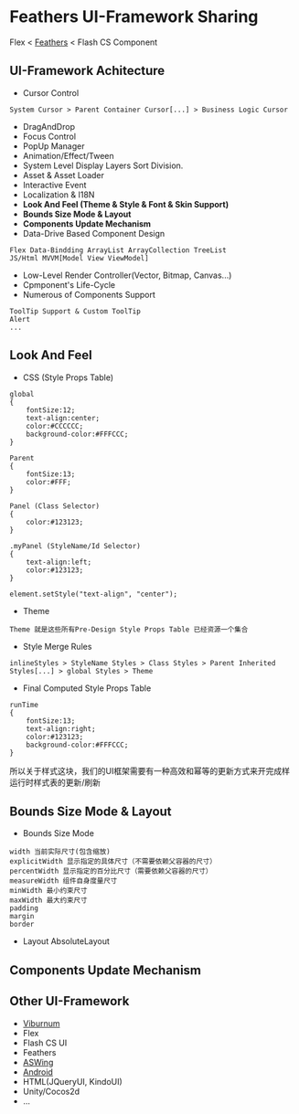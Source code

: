 # Feathers UI-Framework Sharing

Flex < [Feathers](http://feathersui.com/) < Flash CS Component

## UI-Framework Achitecture
+ Cursor Control
```
System Cursor > Parent Container Cursor[...] > Business Logic Cursor
```
+ DragAndDrop
+ Focus Control
+ PopUp Manager
+ Animation/Effect/Tween
+ System Level Display Layers Sort Division.
+ Asset & Asset Loader
+ Interactive Event
+ Localization & I18N
+ __Look And Feel (Theme & Style & Font & Skin Support)__
+ __Bounds Size Mode & Layout__
+ __Components Update Mechanism__ 
+ Data-Drive Based Component Design
```
Flex Data-Bindding ArrayList ArrayCollection TreeList    
JS/Html MVVM[Model View ViewModel]
```
+ Low-Level Render Controller(Vector, Bitmap, Canvas...)
+ Cpmponent's Life-Cycle
+ Numerous of Components Support
```
ToolTip Support & Custom ToolTip
Alert
...
```

## Look And Feel
+ CSS (Style Props Table)

```
global
{
    fontSize:12;
    text-align:center;
    color:#CCCCCC;
    background-color:#FFFCCC;
}

Parent
{
    fontSize:13;
    color:#FFF;
}

Panel (Class Selector)
{
    color:#123123;
}

.myPanel (StyleName/Id Selector)
{
    text-align:left;
    color:#123123;
}

element.setStyle("text-align", "center");
```

+ Theme

```
Theme 就是这些所有Pre-Design Style Props Table 已经资源一个集合
```

+ Style Merge Rules

```
inlineStyles > StyleName Styles > Class Styles > Parent Inherited Styles[...] > global Styles > Theme
```

+ Final Computed Style Props Table

```
runTime
{
    fontSize:13;
    text-align:right;
    color:#123123;
    background-color:#FFFCCC;
}

```
所以关于样式这块，我们的UI框架需要有一种高效和幂等的更新方式来开完成样运行时样式表的更新/刷新

## Bounds Size Mode & Layout

+ Bounds Size Mode

```
width 当前实际尺寸(包含缩放)
explicitWidth 显示指定的具体尺寸（不需要依赖父容器的尺寸）
percentWidth 显示指定的百分比尺寸（需要依赖父容器的尺寸）
measureWidth 组件自身度量尺寸
minWidth 最小约束尺寸
maxWidth 最大约束尺寸
padding
margin
border
```

+ Layout
AbsoluteLayout





## Components Update Mechanism



## Other UI-Framework
+ [Viburnum](https://github.com/alex-zhang/Viburnum-UIFramework)
+ Flex
+ Flash CS UI
+ Feathers
+ [ASWing](https://github.com/alex-zhang/aswing/blob/master/AsWing/src/org/aswing/Component.as)
+ [Android](https://github.com/android/platform_frameworks_base/tree/master/core/java/android)
+ HTML(JQueryUI, KindoUI)
+ Unity/Cocos2d
+ ...